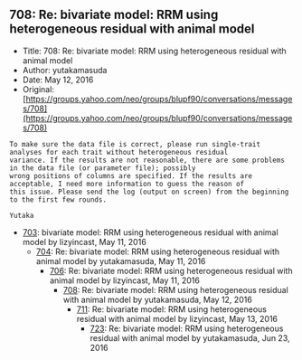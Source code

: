 ## 708: Re: bivariate model: RRM using heterogeneous residual with animal model

- Title: 708: Re: bivariate model: RRM using heterogeneous residual with animal model
- Author: yutakamasuda
- Date: May 12, 2016
- Original: [https://groups.yahoo.com/neo/groups/blupf90/conversations/messages/708](https://groups.yahoo.com/neo/groups/blupf90/conversations/messages/708)

```
To make sure the data file is correct, please run single-trait analyses for each trait without heterogeneous residual
variance. If the results are not reasonable, there are some problems in the data file (or parameter file); possibly
wrong positions of columns are specified. If the results are acceptable, I need more information to guess the reason of
this issue. Please send the log (output on screen) from the beginning to the first few rounds.

Yutaka
```

- [703](0703.md): bivariate model: RRM using heterogeneous residual with animal model by lizyincast, May 11, 2016
    - [704](0704.md): Re: bivariate model: RRM using heterogeneous residual with animal model by yutakamasuda, May 11, 2016
        - [706](0706.md): Re: bivariate model: RRM using heterogeneous residual with animal model by lizyincast, May 11, 2016
            - [708](0708.md): Re: bivariate model: RRM using heterogeneous residual with animal model by yutakamasuda, May 12, 2016
                - [711](0711.md): Re: bivariate model: RRM using heterogeneous residual with animal model by lizyincast, May 13, 2016
                    - [723](0723.md): Re: bivariate model: RRM using heterogeneous residual with animal model by yutakamasuda, Jun 23, 2016
